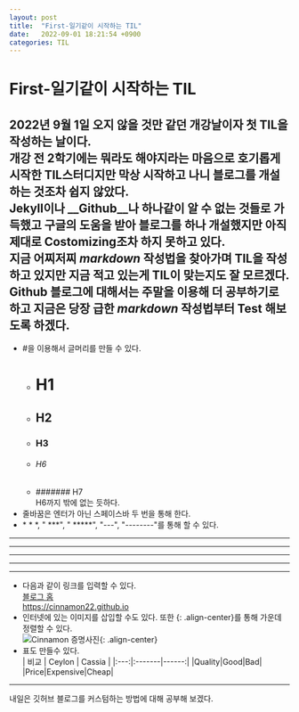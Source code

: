 ```yaml
---
layout: post
title:  "First-일기같이 시작하는 TIL"
date:   2022-09-01 18:21:54 +0900
categories: TIL
---
```

# First-일기같이 시작하는 TIL
2022년 9월 1일 오지 않을 것만 같던 개강날이자 첫 TIL을 작성하는 날이다.  
개강 전 2학기에는 뭐라도 해야지라는 마음으로 호기롭게 시작한 TIL스터디지만 막상 시작하고 나니 블로그를 개설하는 것조차 쉽지 않았다.  
**Jekyll**이나 __Github__나 하나같이 알 수 없는 것들로 가득했고 구글의 도움을 받아 블로그를 하나 개설했지만 아직 제대로 Costomizing조차 하지 못하고 있다.  
지금 어찌저찌 _markdown_ 작성법을 찾아가며 TIL을 작성하고 있지만 지금 적고 있는게 TIL이 맞는지도 잘 모르겠다.  
Github 블로그에 대해서는 주말을 이용해 더 공부하기로 하고 지금은 당장 급한 _markdown_ 작성법부터 Test 해보도록 하겠다.  
------------------------  
* #을 이용해서 글머리를 만들 수 있다.  
  * # H1  
  * ## H2  
  * ### H3  
  * ###### H6  
  * ####### H7  
  H6까지 밖에 없는 듯하다.
* 줄바꿈은 엔터가 아닌 스페이스바 두 번을 통해 한다.  
* &#42; &#42;	&#42;, "	&#42;&#42;&#42;", "	&#42;&#42;&#42;&#42;&#42;", "&#45;&#45;&#45;", "&#45;&#45;&#45;&#45;&#45;&#45;&#45;&#45;"를 통해 할 수 있다.  
- - -  
-----------------------  
***  
*****  
* * *  
* 다음과 같이 링크를 입력할 수 있다.  
[블로그 홈](https://cinnamon22.github.io)  
<https://cinnamon22.github.io>  
* 인터넷에 있는 이미지를 삽입할 수도 있다. 또한 {: .align-center}를 통해 가운데 정렬할 수 있다.  
![](https://images.pexels.com/photos/301669/pexels-photo-301669.jpeg?auto=compress&cs=tinysrgb&w=600 "Cinnamon 증명사진"){: .align-center}  
* 표도 만들수 있다.  
| 비교 | Ceylon | Cassia |
|:---:|:-------|------:|
|Quality|Good|Bad|
|Price|Expensive|Cheap|  
***
내일은 깃허브 블로그를 커스텀하는 방법에 대해 공부해 보겠다.